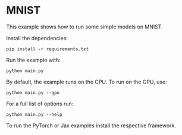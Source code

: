# MNIST

This example shows how to run some simple models on MNIST. 

Install the dependencies:

```
pip install -r requirements.txt
```

Run the example with:

```
python main.py
```

By default, the example runs on the CPU. To run on the GPU, use: 

```
python main.py --gpu
```

For a full list of options run:

```
python main.py --help
```

To run the PyTorch or Jax examples install the respective framework.

